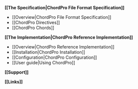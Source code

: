 **[[The Specification|ChordPro File Format Specification]]**

* [[Overview|ChordPro File Format Specification]]
* [[ChordPro Directives]]
* [[ChordPro Chords]]

**[[The Implementation|ChordPro Reference Implementation]]**

* [[Overview|ChordPro Reference Implementation]]
* [[Installation|ChordPro Installation]]
* [[Configuration|ChordPro Configuration]]
* [[User guide|Using ChordPro]]

**[[Support]]**

**[[Links]]**
